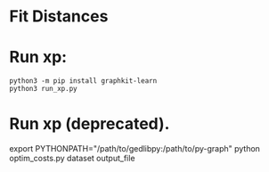# Fit Distances

# Run xp:
```
python3 -m pip install graphkit-learn
python3 run_xp.py
``` 

# Run xp (deprecated).
export PYTHONPATH="/path/to/gedlibpy:/path/to/py-graph"
python optim_costs.py dataset output_file
